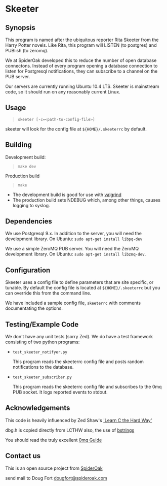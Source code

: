 Skeeter
=======

Synopsis
--------

This program is named after the ubiquitous reporter Rita Skeeter from the 
Harry Potter novels. Like Rita, this program will LISTEN (to postgres) and
PUBlish (to zeromq).

We at SpiderOak developed this to reduce the number of open database 
connectons.  Instead of every program opening a database connection to 
listen for Postgresql notifications, they can subscribe to a channel
on the PUB server. 

Our servers are currently  running Ubuntu 10.4 LTS. Skeeter is mainstream code, 
so it should run on any reasonably current Linux.

Usage
-----

> `skeeter [-c=<path-to-config-file>]`

skeeter will look for the config file at `${HOME}/.skeeterrc` by default.

Building
--------

Development build:
> `make dev`

Production build
> `make`

* The development build is good for use with [valgrind](http://valgrind.org/)
* The production build sets NDEBUG which, among other things, causes logging to
  syslog.

Dependencies
------------

We use Postgresql 9.x. In addition to the server, you will need the development
library. On Ubuntu: `sudo apt-get install libpq-dev`

We use a simple ZeroMQ PUB server. You will need the ZeroMQ development
library. On Ubuntu: `sudo apt-get install libzmq-dev`.

Configuration
-------------

Skeeter uses a config file to define parameters that are site specific, or
tunable. By default the config file is located at `${HOME}/.skeeterrc`
but you can override this from the command line.

We have included a sample config file, `skeeterrc` with comments 
documentating the options.

Testing/Example Code
--------------------

We don't have any unit tests (sorry Zed). We do have a test framework 
consisting of two python programs:

* `test_skeeter_notifyer.py`

    This program reads the skeeterrc config file and posts random
    notifications to the database.

* `test_skeeter_subscriber.py`

    This program reads the skeeterrc config file and subscribes to the 
    0mq PUB socket. It logs reported events to stdout. 

Acknowledgements
----------------

This code is heavily influenced by Zed Shaw's ['Learn C the Hard Way'](http://c.learncodethehardway.org/book/)

dbg.h is copied directly from LCTHW also, the use of [bstrings](http://bstring.sourceforge.net/)

You should read the truly excellent [0mq Guide](http://zguide.zeromq.org/)

Contact us
----------

This is an open source project from [SpiderOak](https://SpiderOak.com)

send mail to Doug Fort dougfort@spideroak.com

